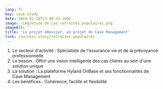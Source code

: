 ```yaml
---
lang: fr
key: case-study
date: 2019-02-28T23:40:32.169Z
image: /img/etude_de_cas_retraites_populaires.png
imageAlt: ''
title: 'Le projet eDossier, un projet de Case Management'
link: /success_story/retraites-populaires
---
```


1. Le secteur d'activité : Spécialiste de l'assurance vie et de la prévoyance professionnelle
2. Le besoin : Offrir une vision intelligente des cas clients au sein d'une solution unique
3. La solution : La plateforme Hyland OnBase et ses fonctionnalités de Case Management
4. Les bénéfices : Cohérence, facilité et flexibilité
